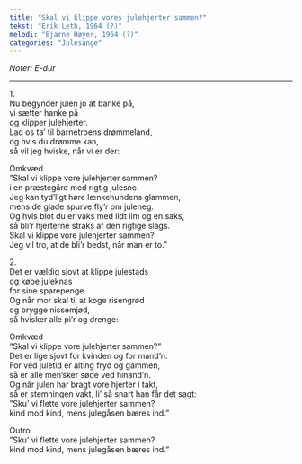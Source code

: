 ```yaml
---
title: "Skal vi klippe vores julehjerter sammen?"
tekst: "Erik Leth, 1964 (?)"
melodi: "Bjarne Høyer, 1964 (?)"
categories: "Julesange"
---
```

*Noter: E-dur* <br>

***

1\.\
Nu begynder julen jo at banke på,<br>
vi sætter hanke på<br>
og klipper julehjerter.<br>
Lad os ta’ til barnetroens drømmeland,<br>
og hvis du drømme kan,<br>
så vil jeg hviske, når vi er der:<br>

Omkvæd<br>
”Skal vi klippe vore julehjerter sammen?<br>
i en præstegård med rigtig julesne.<br>
Jeg kan tyd’ligt høre lænkehundens glammen,<br>
mens de glade spurve fly’r om juleneg.<br>
Og hvis blot du er vaks med lidt lim og en saks,<br>
så bli’r hjerterne straks af den rigtige slags.<br>
Skal vi klippe vore julehjerter sammen?<br>
Jeg vil tro, at de bli’r bedst, når man er to.”<br>

2\.\
Det er vældig sjovt at klippe julestads<br>
og købe juleknas<br>
for sine sparepenge.<br>
Og når mor skal til at koge risengrød<br>
og brygge nissemjød,<br>
så hvisker alle pi’r og drenge:<br>

Omkvæd<br>
”Skal vi klippe vore julehjerter sammen?”<br>
Det er lige sjovt for kvinden og for mand’n.<br>
For ved juletid er alting fryd og gammen,<br>
så er alle men’sker søde ved hinand’n.<br>
Og når julen har bragt vore hjerter i takt,<br>
så er stemningen vakt, li’ så snart han får det sagt:<br>
”Sku’ vi flette vore julehjerter sammen?<br>
kind mod kind, mens julegåsen bæres ind.”<br>

Outro<br>
”Sku’ vi flette vore julehjerter sammen?<br>
kind mod kind, mens julegåsen bæres ind.”<br>
